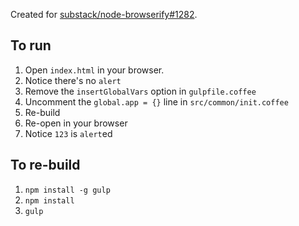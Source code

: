 Created for [substack/node-browserify#1282](https://github.com/substack/node-browserify/issues/1283).

## To run

1. Open `index.html` in your browser.
2. Notice there's no `alert`
3. Remove the `insertGlobalVars` option in `gulpfile.coffee`
4. Uncomment the `global.app = {}` line in `src/common/init.coffee`
5. Re-build
6. Re-open in your browser
7. Notice `123` is `alert`ed

## To re-build

1. `npm install -g gulp`
2. `npm install`
3. `gulp`